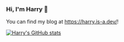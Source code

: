 ### Hi, I'm Harry 👋
You can find my blog at https://harry.is-a.dev/!

[![Harry's GitHub stats](https://github-readme-stats-git-masterrstaa-rickstaa.vercel.app/api?username=Harry-Ross&show_icons=true&theme=dracula)](https://github.com/Harry-Ross/github-readme-stats)

<!--
**Harry-Ross/Harry-Ross** is a ✨ _special_ ✨ repository because its `README.md` (this file) appears on your GitHub profile.

Here are some ideas to get you started:

- 🔭 I’m currently working on ...
- 🌱 I’m currently learning ...
- 👯 I’m looking to collaborate on ...
- 🤔 I’m looking for help with ...
- 💬 Ask me about ...
- 📫 How to reach me: ...
- 😄 Pronouns: ...
- ⚡ Fun fact: ...
-->
